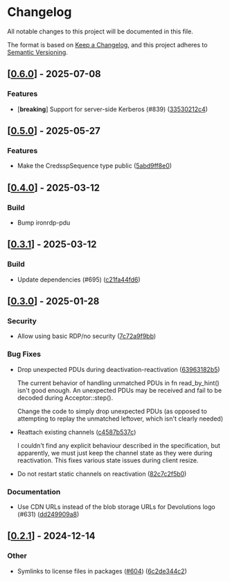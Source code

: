 # Changelog

All notable changes to this project will be documented in this file.

The format is based on [Keep a Changelog](https://keepachangelog.com/en/1.0.0/),
and this project adheres to [Semantic Versioning](https://semver.org/spec/v2.0.0.html).


## [[0.6.0](https://github.com/Devolutions/IronRDP/compare/ironrdp-acceptor-v0.5.0...ironrdp-acceptor-v0.6.0)] - 2025-07-08

### <!-- 1 -->Features

- [**breaking**] Support for server-side Kerberos (#839) ([33530212c4](https://github.com/Devolutions/IronRDP/commit/33530212c42bf28c875ac078ed2408657831b417)) 

## [[0.5.0](https://github.com/Devolutions/IronRDP/compare/ironrdp-acceptor-v0.4.0...ironrdp-acceptor-v0.5.0)] - 2025-05-27

### <!-- 1 -->Features

- Make the CredsspSequence type public ([5abd9ff8e0](https://github.com/Devolutions/IronRDP/commit/5abd9ff8e0da8ea48c6747526c4b703a39bf4972)) 

## [[0.4.0](https://github.com/Devolutions/IronRDP/compare/ironrdp-acceptor-v0.3.1...ironrdp-acceptor-v0.4.0)] - 2025-03-12

### <!-- 7 -->Build

- Bump ironrdp-pdu

## [[0.3.1](https://github.com/Devolutions/IronRDP/compare/ironrdp-acceptor-v0.3.0...ironrdp-acceptor-v0.3.1)] - 2025-03-12

### <!-- 7 -->Build

- Update dependencies (#695) ([c21fa44fd6](https://github.com/Devolutions/IronRDP/commit/c21fa44fd6f3c6a6b74788ff68e83133c1314caa)) 

## [[0.3.0](https://github.com/Devolutions/IronRDP/compare/ironrdp-acceptor-v0.2.1...ironrdp-acceptor-v0.3.0)] - 2025-01-28

### <!-- 0 -->Security

- Allow using basic RDP/no security ([7c72a9f9bb](https://github.com/Devolutions/IronRDP/commit/7c72a9f9bbe726d6f9f2377c19e9a672d8d086d5)) 

### <!-- 4 -->Bug Fixes

- Drop unexpected PDUs during deactivation-reactivation ([63963182b5](https://github.com/Devolutions/IronRDP/commit/63963182b5af6ad45dc638e93de4b8a0b565c7d3)) 

  The current behavior of handling unmatched PDUs in fn read_by_hint()
  isn't good enough. An unexpected PDUs may be received and fail to be
  decoded during Acceptor::step().
  
  Change the code to simply drop unexpected PDUs (as opposed to attempting
  to replay the unmatched leftover, which isn't clearly needed)

- Reattach existing channels ([c4587b537c](https://github.com/Devolutions/IronRDP/commit/c4587b537c7c0a148e11bc365bc3df88e2c92312)) 

  I couldn't find any explicit behaviour described in the specification,
  but apparently, we must just keep the channel state as they were during
  reactivation. This fixes various state issues during client resize.

- Do not restart static channels on reactivation ([82c7c2f5b0](https://github.com/Devolutions/IronRDP/commit/82c7c2f5b08c44b1a4f6b04c13ad24d9e2ffa371)) 

### <!-- 6 -->Documentation

- Use CDN URLs instead of the blob storage URLs for Devolutions logo (#631) ([dd249909a8](https://github.com/Devolutions/IronRDP/commit/dd249909a894004d4f728d30b3a4aa77a0f8193b)) 

## [[0.2.1](https://github.com/Devolutions/IronRDP/compare/ironrdp-acceptor-v0.2.0...ironrdp-acceptor-v0.2.1)] - 2024-12-14

### Other

- Symlinks to license files in packages ([#604](https://github.com/Devolutions/IronRDP/pull/604)) ([6c2de344c2](https://github.com/Devolutions/IronRDP/commit/6c2de344c2dd93ce9621834e0497ed7c3bfaf91a)) 
